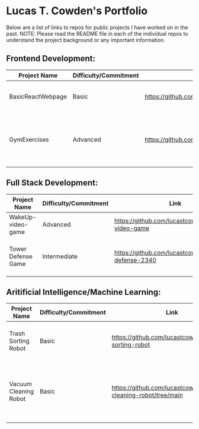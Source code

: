 # Lucas T. Cowden's Portfolio

Below are a list of links to repos for public projects I have worked on in the past.
NOTE: Please read the README file in each of the individual repos to understand the project background or any important information.

## Frontend Development:
| Project Name | Difficulty/Commitment | Link | Tags |
| --- | --- | --- | --- |
| BasicReactWebpage | Basic | https://github.com/lucastcowden/BasicReactWebpage | JavaScript, React.js, HTML, css, Node.js |
| GymExercises | Advanced | https://github.com/lucastcowden/GymExercises | JavaScript, React.js, HTML, css, Node.js, REST API, Web Development |

## Full Stack Development:

| Project Name | Difficulty/Commitment | Link | Tags |
| --- | --- | --- | --- |
| WakeUp-video-game | Advanced | https://github.com/lucastcowden/WakeUp-video-game | Unity, C#, AGILE, AI, FSMs |
| Tower Defense Game | Intermediate | https://github.com/lucastcowden/tower-defense-2340 | Java, JavaFX, Architecture Design, AGILE |

## Aritificial Intelligence/Machine Learning:

| Project Name | Difficulty/Commitment | Link | Tags |
| --- | --- | --- | --- |
| Trash Sorting Robot | Basic | https://github.com/lucastcowden/trash-sorting-robot | Probabilistic AI, Bayes Nets, Markov Chains |
| Vacuum Cleaning Robot | Basic | https://github.com/lucastcowden/vacuum-cleaning-robot/tree/main | Probabilistic AI, Bayes Nets, Policy Iteration, Value Iteration, Bellman Equation |
